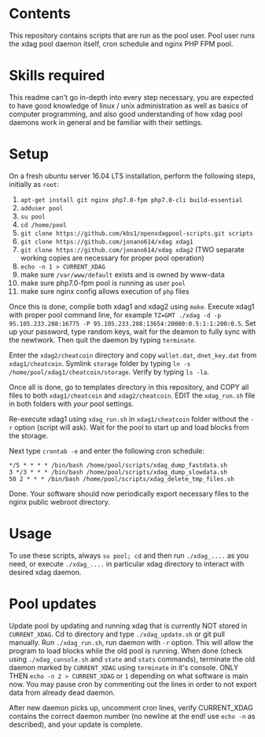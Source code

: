 # Contents
This repository contains scripts that are run as the pool user. Pool user runs the xdag pool daemon itself, cron schedule and nginx PHP FPM pool.

# Skills required
This readme can't go in-depth into every step necessary, you are expected to have good knowledge of linux / unix administration as well as basics of computer programming, and also good understanding of
how xdag pool daemons work in general and be familiar with their settings.

# Setup
On a fresh ubuntu server 16.04 LTS installation, perform the following steps, initially as `root`:
1. `apt-get install git nginx php7.0-fpm php7.0-cli build-essential`
2. `adduser pool`
3. `su pool`
4. `cd /home/pool`
5. `git clone https://github.com/kbs1/openxdagpool-scripts.git scripts`
6. `git clone https://github.com/jonano614/xdag xdag1`
7. `git clone https://github.com/jonano614/xdag xdag2` (TWO separate working copies are necessary for proper pool operation)
8. `echo -n 1 > CURRENT_XDAG`
9. make sure `/var/www/default` exists and is owned by www-data
10. make sure php7.0-fpm pool is running as user `pool`
11. make sure nginx config allows execution of `php` files

Once this is done, compile both xdag1 and xdag2 using `make`. Execute xdag1 with proper pool command line,
for example `TZ=GMT ./xdag -d -p 95.105.233.208:16775 -P 95.105.233.208:13654:20000:0.5:1:1:200:0.5`. Set up
your password, type random keys, wait for the deamon to fully sync with the newtwork. Then quit the daemon by typing `terminate`.

Enter the `xdag2/cheatcoin` directory and copy `wallet.dat`, `dnet_key.dat` from `xdag1/cheatcoin`. Symlink `storage` folder by typing `ln -s /home/pool/xdag1/cheatcoin/storage`. Verify by typing `ls -la`.

Once all is done, go to templates directory in this repository, and COPY all files to both `xdag1/cheatcoin` and `xdag2/cheatcoin`. EDIT the `xdag_run.sh` file in both folders with *your* pool settings.

Re-execute xdag1 using `xdag_run.sh` in `xdag1/cheatcoin` folder without the `-r` option (script will ask). Wait for the pool to start up and load blocks from the storage.

Next type `crontab -e` and enter the following cron schedule:
```
*/5 * * * * /bin/bash /home/pool/scripts/xdag_dump_fastdata.sh
3 */3 * * * /bin/bash /home/pool/scripts/xdag_dump_slowdata.sh
50 2 * * * /bin/bash /home/pool/scripts/xdag_delete_tmp_files.sh

```
Done. Your software should now periodically export necessary files to the nginx public webroot directory.

# Usage
To use these scripts, always `su pool; cd` and then run `./xdag_....` as you need, or execute `./xdag_....` in particular xdag directory to interact with desired xdag daemon.

# Pool updates
Update pool by updating and running xdag that is currently NOT stored in `CURRENT_XDAG`. Cd to directory and type `./xdag_update.sh` or git pull manually. Run `./xdag_run.sh`, run daemon with `-r` option.
This will allow the program to load blocks while the old pool is running.
When done (check using `./xdag_console.sh` and `state` and `stats` commands), terminate the old daemon marked by `CURRENT_XDAG` using `terminate` in it's console. ONLY THEN `echo -n 2 > CURRENT_XDAG` or `1` depending on
what software is main now. You may pause cron by commenting out the lines in order to not export data from already dead daemon.

After new daemon picks up, uncomment cron lines, verify CURRENT_XDAG contains the correct daemon number (no newline at the end! use `echo -n` as described), and your update is complete.

